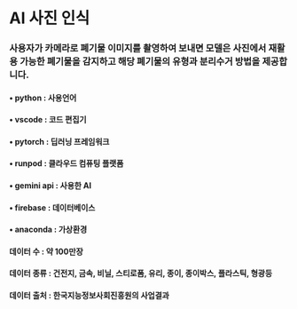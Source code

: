 # AI 사진 인식

### 사용자가 카메라로 폐기물 이미지를 촬영하여 보내면 모델은 사진에서 재활용 가능한 폐기물을 감지하고 해당 폐기물의 유형과 분리수거 방법을 제공합니다.

#### • python : 사용언어
#### • vscode : 코드 편집기
#### • pytorch : 딥러닝 프레임워크
#### • runpod : 클라우드 컴퓨팅 플랫폼
#### • gemini api : 사용한 AI
#### • firebase : 데이터베이스
#### • anaconda : 가상환경

#### 데이터 수 : 약 100만장
#### 데이터 종류 : 건전지, 금속, 비닐, 스티로폼, 유리, 종이, 종이박스, 플라스틱, 형광등
#### 데이터 출처 : 한국지능정보사회진흥원의 사업결과
